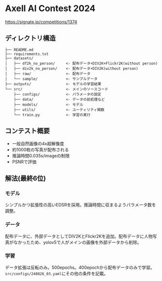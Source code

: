 # Axell AI Contest 2024
https://signate.jp/competitions/1374

## ディレクトリ構造

    ├── README.md
    ├── requirements.txt
    ├── datasets/
    │   ├── df2k_no_person/     <- 配布データ+DIV2K+Flickr2K(without person)
    │   ├── div2k_no_person/    <- 配布データ+DIV2K(without person)
    │   ├── raw/                <- 配布データ
    │   └── sample/             <- サンプルデータ
    ├── outputs/                <- モデルの学習結果
    └── src/                    <- メインのソースコード
        ├── configs/            <- パラメータの設定
        ├── data/               <- データの前処理など
        ├── models/             <- モデル
        ├── utils/              <- ユーティリティ関数
        └── train.py            <- 学習の実行

## コンテスト概要
- 一般自然画像の4x超解像度
- 約1000枚の写真が配布される
- 推論時間0.035s/imageの制限
- PSNRで評価

## 解法(最終6位)
### モデル
シンプルかつ拡張性の高いEDSRを採用。推論時間に収まるようパラメータ数を調整。

### データ
配布データに、外部データとしてDIV2KとFlickr2Kを追加。配布データに人物写真がなかったため、yolov5で人がメインの画像を外部データから削除。

### 学習
データ拡張は反転のみ。500epochs。400epochから配布データのみで学習。  
`src/configs/240826_03.yaml`にその他の条件を記載。
